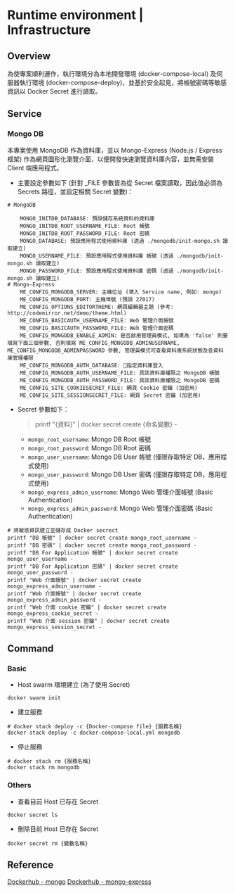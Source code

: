 # Runtime environment | Infrastructure

## Overview

為使專案順利運作，執行環境分為本地開發環境 (docker-compose-local) 及伺服器執行環境 (docker-compose-deploy)，並基於安全起見，將帳號密碼等敏感資訊以 Docker Secret 進行讀取。

## Service

### Mongo DB

本專案使用 MongoDB 作為資料庫，並以 Mongo-Express (Node.js / Express 框架) 作為網頁圖形化瀏覽介面，以便開發快速瀏覽資料庫內容，並無需安裝 Client 端應用程式。

* 主要設定參數如下 (針對 _FILE 參數皆為從 Secret 檔案讀取，因此值必須為 Secrets 路徑，並設定相關 Secret 變數)：
```
# MongoDB

    MONGO_INITDB_DATABASE: 預設儲存系統資料的資料庫
    MONGO_INITDB_ROOT_USERNAME_FILE: Root 帳號
    MONGO_INITDB_ROOT_PASSWORD_FILE: Root 密碼
    MONGO_DATABASE: 預設應用程式使用資料庫 (透過 ./mongodb/init-mongo.sh 讀取建立)
    MONGO_USERNAME_FILE: 預設應用程式使用資料庫 帳號 (透過 ./mongodb/init-mongo.sh 讀取建立)
    MONGO_PASSWORD_FILE: 預設應用程式使用資料庫 密碼 (透過 ./mongodb/init-mongo.sh 讀取建立)
# Mongo-Express
    ME_CONFIG_MONGODB_SERVER: 主機位址 (填入 Service name, 例如: mongo)
    ME_CONFIG_MONGODB_PORT: 主機埠號 (預設 27017)
    ME_CONFIG_OPTIONS_EDITORTHEME: 網頁編輯器主題 (參考: http://codemirror.net/demo/theme.html)
    ME_CONFIG_BASICAUTH_USERNAME_FILE: Web 管理介面帳號
    ME_CONFIG_BASICAUTH_PASSWORD_FILE: Web 管理介面密碼
    ME_CONFIG_MONGODB_ENABLE_ADMIN: 是否啟用管理員模式, 如果為 'false' 則要填寫下面三個參數, 否則填寫 ME_CONFIG_MONGODB_ADMINUSERNAME, ME_CONFIG_MONGODB_ADMINPASSWORD 參數, 管理員模式可查看資料庫系統狀態及各資料庫管理權限
    ME_CONFIG_MONGODB_AUTH_DATABASE: 指定資料庫登入
    ME_CONFIG_MONGODB_AUTH_USERNAME_FILE: 具該資料庫權限之 MongoDB 帳號
    ME_CONFIG_MONGODB_AUTH_PASSWORD_FILE: 具該資料庫權限之 MongoDB 密碼
    ME_CONFIG_SITE_COOKIESECRET_FILE: 網頁 Cookie 密鑰 (加密用)
    ME_CONFIG_SITE_SESSIONSECRET_FILE: 網頁 Secret 密鑰 (加密用)
```
* Secret 參數如下：
    > printf "{資料}" | docker secret create {命名變數} -

    * `mongo_root_username`: Mongo DB Root 帳號
    * `mongo_root_password`: Mongo DB Root 密碼
    * `mongo_user_username`: Mongo DB User 帳號 (僅限存取特定 DB，應用程式使用)
    * `mongo_user_password`: Mongo DB User 密碼 (僅限存取特定 DB，應用程式使用)
    * `mongo_express_admin_username`: Mongo Web 管理介面帳號 (Basic Authentication)
    * `mongo_express_admin_password`: Mongo Web 管理介面密碼 (Basic Authentication)

```shell=
# 將敏感資訊建立並儲存成 Docker secrect
printf "DB 帳號" | docker secret create mongo_root_username -
printf "DB 密碼" | docker secret create mongo_root_password -
printf "DB For Application 帳號" | docker secret create mongo_user_username -
printf "DB For Application 密碼" | docker secret create mongo_user_password -
printf "Web 介面帳號" | docker secret create mongo_express_admin_username -
printf "Web 介面帳號" | docker secret create mongo_express_admin_password -
printf "Web 介面 cookie 密鑰" | docker secret create mongo_express_cookie_secret -
printf "Web 介面 session 密鑰" | docker secret create mongo_express_session_secret -
```

## Command

### Basic
* Host swarm 環境建立 (為了使用 Secret)
```
docker swarm init
```
* 建立服務
```
# docker stack deploy -c {Docker-compose file} {服務名稱}
docker stack deploy -c docker-compose-local.yml mongodb
```
* 停止服務
```
# docker stack rm {服務名稱}
docker stack rm mongodb
```

### Others
* 查看目前 Host 已存在 Secret
```
docker secret ls
```
* 刪除目前 Host 已存在 Secret
```
docker secret rm {變數名稱}
```

## Reference

[Dockerhub - mongo](https://hub.docker.com/_/mongo)
[Dockerhub - mongo-express](https://hub.docker.com/_/mongo-express)